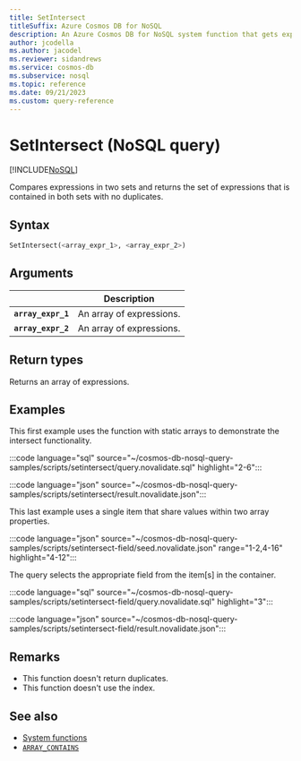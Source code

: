 ```yaml
---
title: SetIntersect
titleSuffix: Azure Cosmos DB for NoSQL
description: An Azure Cosmos DB for NoSQL system function that gets expressions that exist in two sets.
author: jcodella
ms.author: jacodel
ms.reviewer: sidandrews
ms.service: cosmos-db
ms.subservice: nosql
ms.topic: reference
ms.date: 09/21/2023
ms.custom: query-reference
---
```


# SetIntersect (NoSQL query)

[!INCLUDE[NoSQL](../../includes/appliesto-nosql.md)]

Compares expressions in two sets and returns the set of expressions that is contained in both sets with no duplicates.

## Syntax

```sql
SetIntersect(<array_expr_1>, <array_expr_2>)
```

## Arguments

| | Description |
| --- | --- |
| **`array_expr_1`** | An array of expressions. |
| **`array_expr_2`** | An array of expressions. |

## Return types

Returns an array of expressions.

## Examples

This first example uses the function with static arrays to demonstrate the intersect functionality.

:::code language="sql" source="~/cosmos-db-nosql-query-samples/scripts/setintersect/query.novalidate.sql" highlight="2-6":::

:::code language="json" source="~/cosmos-db-nosql-query-samples/scripts/setintersect/result.novalidate.json":::

This last example uses a single item that share values within two array properties.

:::code language="json" source="~/cosmos-db-nosql-query-samples/scripts/setintersect-field/seed.novalidate.json" range="1-2,4-16" highlight="4-12":::

The query selects the appropriate field from the item\[s\] in the container.

:::code language="sql" source="~/cosmos-db-nosql-query-samples/scripts/setintersect-field/query.novalidate.sql" highlight="3":::

:::code language="json" source="~/cosmos-db-nosql-query-samples/scripts/setintersect-field/result.novalidate.json":::

## Remarks

- This function doesn't return duplicates.
- This function doesn't use the index.

## See also

- [System functions](system-functions.yml)
- [`ARRAY_CONTAINS`](array-contains.md)
